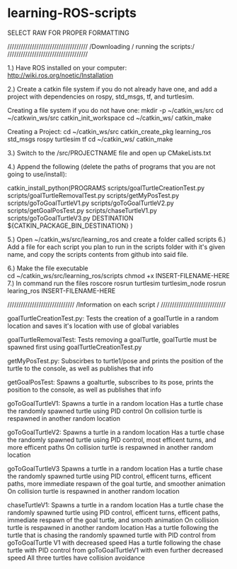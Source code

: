 # learning-ROS-scripts

SELECT RAW FOR PROPER FORMATTING

////////////////////////////////////
/Downloading / running the scripts:/
////////////////////////////////////

1.) Have ROS installed on your computer:
  http://wiki.ros.org/noetic/Installation

2.) Create a catkin file system if you do not already have one, and add a project with dependencies on rospy, std_msgs, tf, and turtlesim.
  
  Creating a file system if you do not have one:
  mkdir -p ~/catkin_ws/src
  cd ~/catkwin_ws/src
  catkin_init_workspace
  cd ~/catkin_ws/
  catkin_make
  
  Creating a Project:
  cd ~/catkin_ws/src
  catkin_create_pkg learning_ros std_msgs rospy turtlesim tf
  cd ~/catkin_ws/
  catkin_make
  
3.) Switch to the /src/PROJECTNAME file and open up CMakeLists.txt
 
4.) Append the following (delete the paths of programs that you are not going to use/install):

catkin_install_python(PROGRAMS
  scripts/goalTurtleCreationTest.py
  scripts/goalTurtleRemovalTest.py
  scripts/getMyPosTest.py
  scripts/goToGoalTurtleV1.py
  scripts/goToGoalTurtleV2.py
  scripts/getGoalPosTest.py
  scripts/chaseTurtleV1.py
  scripts/goToGoalTurtleV3.py
  DESTINATION ${CATKIN_PACKAGE_BIN_DESTINATION}
)

5.) Open ~/catkin_ws/src/learning_ros and create a folder called scripts
6.) Add a file for each script you plan to run in the scripts folder with it's given name, and copy the scripts contents from github into said file.

6.) Make the file executable  
  cd ~/catkin_ws/src/learning_ros/scripts
  chmod +x INSERT-FILENAME-HERE
7.) In command run the files
  roscore
  rosrun turtlesim turtlesim_node
  rosrun learing_ros INSERT-FILENAME-HERE
  
//////////////////////////////
/Information on each script /
/////////////////////////////

goalTurtleCreationTest.py:
Tests the creation of a goalTurtle in a random location and saves it's location with use of global variables

goalTurtleRemovalTest:
Tests removing a goalTurtle, goalTurtle must be spawned first using goalTurtleCreationTest.py

getMyPosTest.py:
Subscirbes to turtle1/pose and prints the position of the turtle to the console, as well as publishes that info

getGoalPosTest:
Spawns a goalturtle, subscribes to its pose, prints the position to the console, as well as publishes that info

goToGoalTurtleV1:
Spawns a turtle in a random location
Has a turtle chase the randomly spawned turtle using PID control
On collision turtle is respawned in another random location

goToGoalTurtleV2:
Spawns a turtle in a random location
Has a turtle chase the randomly spawned turtle using PID control, most efficent turns, and more efficent paths
On collision turtle is respawned in another random location

goToGoalTurtleV3
Spawns a turtle in a random location
Has a turtle chase the randomly spawned turtle using PID control, efficent turns, efficent paths, more immediate respawn of the goal turtle, and smoother animation
On collision turtle is respawned in another random location

chaseTurtleV1:
Spawns a turtle in a random location
Has a turtle chase the randomly spawned turtle using PID control, efficent turns, efficent paths, immediate respawn of the goal turtle, and smooth animation
On collision turtle is respawned in another random location
Has a turtle following the turtle that is chasing the randomly spawned turtle with PID control from goToGoalTurtle V1 with decreased speed
Has a turtle following the chase turtle with PID control from goToGoalTurtleV1 with even further decreased speed
All three turtles have collision avoidance
